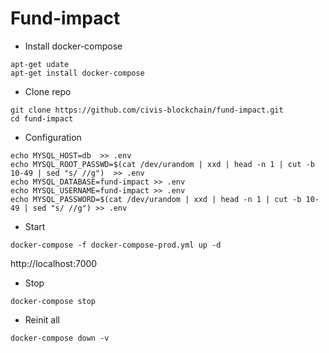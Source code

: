 # Fund-impact

* Install docker-compose
```
apt-get udate
apt-get install docker-compose
```
* Clone repo

```
git clone https://github.com/civis-blockchain/fund-impact.git
cd fund-impact
```

* Configuration
```
echo MYSQL_HOST=db  >> .env
echo MYSQL_ROOT_PASSWD=$(cat /dev/urandom | xxd | head -n 1 | cut -b 10-49 | sed "s/ //g")  >> .env
echo MYSQL_DATABASE=fund-impact >> .env
echo MYSQL_USERNAME=fund-impact >> .env
echo MYSQL_PASSWORD=$(cat /dev/urandom | xxd | head -n 1 | cut -b 10-49 | sed "s/ //g") >> .env
```

 * Start
```
docker-compose -f docker-compose-prod.yml up -d
```

http://localhost:7000

 * Stop
```
docker-compose stop
```

 * Reinit all
```
docker-compose down -v
```

